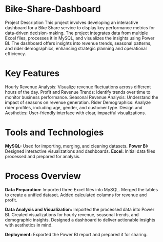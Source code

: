 # Bike-Share-Dashboard
Project Description
This project involves developing an interactive dashboard for a Bike Share service to display key performance metrics for data-driven decision-making. The project integrates data from multiple Excel files, processes it in MySQL, and visualizes the insights using Power BI. The dashboard offers insights into revenue trends, seasonal patterns, and rider demographics, enhancing strategic planning and operational efficiency.

# Key Features
Hourly Revenue Analysis: Visualize revenue fluctuations across different hours of the day.
Profit and Revenue Trends: Identify trends over time to monitor business performance.
Seasonal Revenue Analysis: Understand the impact of seasons on revenue generation.
Rider Demographics: Analyze rider profiles, including age, gender, and customer type.
Design and Aesthetics: User-friendly interface with clear, impactful visualizations.

# Tools and Technologies
**MySQL:** Used for importing, merging, and cleaning datasets.
**Power BI:** Designed interactive visualizations and dashboards.
**Excel:** Initial data files processed and prepared for analysis.

# Process Overview
**Data Preparation:**
Imported three Excel files into MySQL.
Merged the tables to create a unified dataset.
Added calculated columns for revenue and profit.

**Data Analysis and Visualization:**
Imported the processed data into Power BI.
Created visualizations for hourly revenue, seasonal trends, and demographic insights.
Designed a dashboard to deliver actionable insights with aesthetics in mind.

**Deployment:**
Exported the Power BI report and prepared it for sharing.


